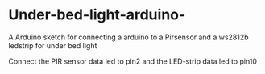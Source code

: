 # Under-bed-light-arduino-
A Arduino sketch for connecting a arduino to a Pirsensor and a ws2812b ledstrip  for under bed light



Connect the PIR sensor data led to pin2
and the LED-strip data led to pin10 

